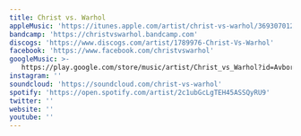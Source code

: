 ```yaml
---
title: Christ vs. Warhol
appleMusic: 'https://itunes.apple.com/artist/christ-vs-warhol/369307012'
bandcamp: 'https://christvswarhol.bandcamp.com'
discogs: 'https://www.discogs.com/artist/1789976-Christ-Vs-Warhol'
facebook: 'https://www.facebook.com/christvswarhol'
googleMusic: >-
   https://play.google.com/store/music/artist/Christ_vs_Warhol?id=Avborbrivtj2tvkfjc2apcimce4
instagram: ''
soundcloud: 'https://soundcloud.com/christ-vs-warhol'
spotify: 'https://open.spotify.com/artist/2c1ubGcLgTEH45ASSQyRU9'
twitter: ''
website: ''
youtube: ''
---
```

